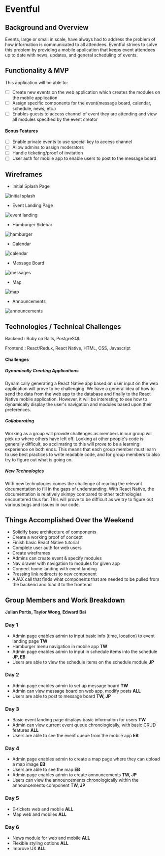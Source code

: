 # Eventful

## Background and Overview

Events, large or small in scale, have always had to address the problem of
how information is communicated to all attendees. Eventful strives to solve
this problem by providing a mobile application that keeps event attendees
up to date with news, updates, and general scheduling of events.

## Functionality & MVP

This application will be able to:
- [ ] Create new events on the web application which creates the modules on the mobile application
- [ ] Assign specific components for the event(message board, calendar, schedule, news, etc.)
- [ ] Enables guests to access channel of event they are attending and view all modules specified by the event creator

#### Bonus Features
- [ ] Enable private events to use special key to access channel
- [ ] Allow admins to assign moderators
- [ ] Handle ticketing/proof of invitation
- [ ] User auth for mobile app to enable users to post to the message board

## Wireframes
- Initial Splash Page

![initial splash](https://i.imgur.com/3Apx7BS.png)

- Event Landing Page

![event landing](https://i.imgur.com/ucUevmq.png)

- Hamburger Sidebar

![hamburger](https://i.imgur.com/xXCspdv.png)

- Calendar

![calendar](https://i.imgur.com/VieFYuV.png)

- Message Board

![messages](https://i.imgur.com/Dt0mkJz.png)

- Map

![map](https://i.imgur.com/UCdbu9M.png)

- Announcements

![announcements](https://i.imgur.com/Vy9cHsc.png)



## Technologies / Technical Challenges
Backend : Ruby on Rails, PostgreSQL

Frontend : React/Redux, React Native, HTML, CSS, Javascript


#### Challenges
##### Dynamically Creating Applications
Dynamically generating a React Native app based on user input on the web application will prove to be challenging. We have a general idea of how to send the data from the web app to the database and finally to the React Native mobile application. However, it will be interesting to see how to dynamically display the user's navigation and modules based upon their preferences.  

##### Collaborating
Working as a group will provide challenges as members in our group will pick up where others have left off. Looking at other people's code is generally difficult, so acclimating to this will prove to be a learning experience on both ends. This means that each group member must learn to use best practices to write readable code, and for group members to also try to figure out what is going on.

##### New Technologies
With new technologies comes the challenge of reading the relevant documentation to fill in the gaps of understanding. With React Native, the documentation is relatively skimpy compared to other technologies encountered thus far. This will prove to be difficult as we try to figure out various bugs and issues in our code.

## Things Accomplished Over the Weekend
* Solidify base architecture of components
* Create a working proof of concept
* Finish basic React Native tutorial
* Complete user auth for web users
* Create wireframes
* Admins can create event & specify modules
* Nav drawer with navigation to modules for given app
* Connect home landing with event landing
* Pressing link redirects to new component
* AJAX call that finds what components that are needed to be pulled from the backend and load it to the frontend

## Group Members and Work Breakdown
**Julian Portis, Taylor Wong, Edward Bai**

### Day 1
- Admin page enables admin to input basic info (time, location) to event landing page **TW**
- Hamburger menu navigation in mobile app **TW**
- Admin page enables admin to input in schedule items into the schedule **JP, EB**
- Users are able to view the schedule items on the schedule module **JP**

### Day 2
- Admin page enables admin to set up message board **TW**
- Admin can view message board on web app, modify posts **ALL**
- Users are able to post to message board **TW, JP**

### Day 3
- Basic event landing page displays basic information for users **TW**
- Admin can view current event queue chronologically, with basic CRUD features **ALL**
- Users are able to see the event queue from the mobile app **EB**

### Day 4
- Admin page enables admin to create a map page where they can upload a map image **EB**
- Users are able to see the map **EB**
- Admin page enables admin to create announcements **TW, JP**
- Users can view the announcements chronologically within the announcements component **TW, JP**

### Day 5
- E-tickets web and mobile **ALL**
- Map web and mobiles **ALL**

### Day 6
- News module for web and mobile **ALL**
- Flexible styling options **ALL**
- Improve UX **ALL**
